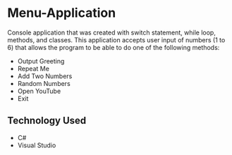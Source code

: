 # Menu-Application
Console application that was created with switch statement, while loop, methods, and classes. This application accepts user input of numbers (1 to 6) that allows the program to be able to do one of the following methods: 
  
  * Output Greeting 
  * Repeat Me
  * Add Two Numbers
  * Random Numbers
  * Open YouTube
  * Exit
  
## Technology Used

  * C#
  * Visual Studio
